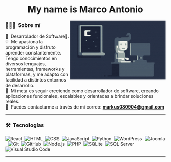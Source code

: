 <h1 align="center">My name is Marco Antonio</h1>

<img alt="Night Coding" src="https://raw.githubusercontent.com/AVS1508/AVS1508/master/assets/Night-Coding.gif" align="right" width="300"/>

### 👨🏻‍💻 &nbsp;Sobre mí

💬 &nbsp;Desarrolador de Software🗿.\
💡 &nbsp;Me apasiona la programación y disfruto aprender constantemente. Tengo conocimientos en diversos lenguajes, herramientas, frameworks y plataformas, y me adapto con facilidad a distintos entornos de desarrollo.\
🚀 &nbsp;Mi meta es seguir creciendo como desarrollador de software, creando aplicaciones funcionales, escalables y orientadas a brindar soluciones reales.\
📧 &nbsp;Puedes contactarme a través de mi correo: **[markus080904@gmail.com](mailto:markus080904@gmail.com)**

---

### 🛠 &nbsp;Tecnologías

![React](https://img.shields.io/badge/-React-05122A?style=flat&logo=react)&nbsp;
![HTML](https://img.shields.io/badge/-HTML-05122A?style=flat&logo=HTML5)&nbsp;
![CSS](https://img.shields.io/badge/-CSS-05122A?style=flat&logo=CSS3&logoColor=1572B6)&nbsp;
![JavaScript](https://img.shields.io/badge/-JavaScript-05122A?style=flat&logo=javascript)&nbsp;
![Python](https://img.shields.io/badge/-Python-05122A?style=flat&logo=python)&nbsp;
![WordPress](https://img.shields.io/badge/-WordPress-05122A?style=flat&logo=wordpress&logoColor=21759B)&nbsp;
![Joomla](https://img.shields.io/badge/-Joomla-05122A?style=flat&logo=joomla&logoColor=5091CD)&nbsp;
![Git](https://img.shields.io/badge/-Git-05122A?style=flat&logo=git)&nbsp;
![GitHub](https://img.shields.io/badge/-GitHub-05122A?style=flat&logo=github)&nbsp;
![Node.js](https://img.shields.io/badge/-Node.js-05122A?style=flat&logo=node.js)&nbsp;
![PHP](https://img.shields.io/badge/-PHP-05122A?style=flat&logo=php&logoColor=777BB4)&nbsp;
![SQLite](https://img.shields.io/badge/-SQLite-05122A?style=flat&logo=sqlite)&nbsp;
![SQL Server](https://img.shields.io/badge/-SQL%20Server-05122A?style=flat&logo=microsoft-sql-server&logoColor=CC2927)&nbsp;
![Visual Studio Code](https://img.shields.io/badge/-Visual%20Studio%20Code-05122A?style=flat&logo=visual-studio-code&logoColor=007ACC)&nbsp;


---
